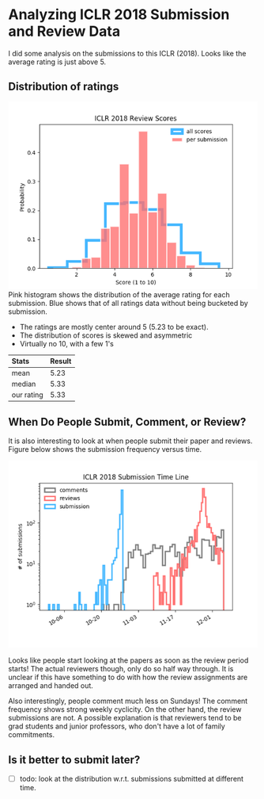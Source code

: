 # Analyzing ICLR 2018 Submission and Review Data

I did some analysis on the submissions to this ICLR (2018). Looks like the average rating is just above 5.

## Distribution of ratings

![all_scores.png](./figures/all_scores.png)
Pink histogram shows the distribution of the average rating for each submission. Blue shows that of all ratings data without being bucketed by submission.

- The ratings are mostly center around 5 (5.23 to be exact). 
- The distribution of scores is skewed and asymmetric
- Virtually no 10, with a few 1's

| Stats      | Result |
|:---------- |:------ |
| mean       | 5.23   |
| median     | 5.33   |
| our rating | 5.33   |


## When Do People Submit, Comment, or Review?

It is also interesting to look at when people submit their paper and reviews. Figure below shows the submission frequency versus time. 

![./figures/submission_timeline.png](./figures/submission_timeline.png)

Looks like people start looking at the papers as soon as the review period starts! The actual reviewers though, only do so half way through. It is unclear if this have something to do with how the review assignments are arranged and handed out.

Also interestingly, people comment much less on Sundays! The comment frequency shows strong weekly cyclicity. On the other hand, the review submissions are not. A possible explanation is that reviewers tend to be grad students and junior professors, who don't have a lot of family commitments.

## Is it better to submit later?

- [ ] todo: look at the distribution w.r.t. submissions submitted at different time.
